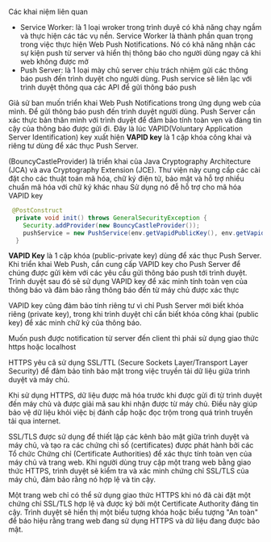 Các khai niệm liên quan

- Service Worker: là 1 loại wroker trong trình duyê có khả năng chạy ngầm và thực hiện các tác vụ nền. Service Worker là thành phần quan trọng trong việc thực hiện Web Push Notifications. Nó có khả năng nhận các sự kiện push từ server và hiển thị thông báo cho người dùng ngay cả khi web không được mở
- Push Server: là 1 loại mày chủ server chịu trách nhiệm gửi các thông báo push đến trình duyệt cho người dùng. Push service sẽ liên lạc với trình duyệt thông qua các API để gửi thông báo push

Giả sử ban muốn triển khai Web Push Notifications trong ứng dụng web của mình. Để gửi thông báo push đến trình duyệt người dùng. Push Server cần xác thực bản thân mình với trình duyệt để đảm bảo tính toàn vẹn và đáng tin cậy của thông báo được gửi đi. Đây là lúc VAPID(Voluntary Application Server Identification) key xuất hiện
**VAPID key** là 1 cặp khóa công khai và riêng tư dùng để xác thục Push Server.

(BouncyCastleProvider) là triển khai của Java Cryptography Architecture (JCA) và ava Cryptography Extension (JCE). Thư viện này cung cấp các cài đặt cho các thuật toán mã hóa, chữ ký điện tử, bảo mật và hỗ trợ nhiều chuẩn mã hóa với chữ ký khác nhau
Sử dụng nó đễ hỗ trợ cho mã hóa VAPID key
```java
 @PostConstruct
  private void init() throws GeneralSecurityException {
    Security.addProvider(new BouncyCastleProvider());
    pushService = new PushService(env.getVapidPublicKey(), env.getVapidPrivateKey());
  }
```

**VAPID Key** là 1 cặp khóa (public-private key) dùng để xác thục Push Server. Khi triển khai Web Push, cần cung cấp VAPID key cho Push Server để chúng được gửi kèm với các yêu cầu gửi thông báo push tới trình duyệt. Trình duyệt sau đó sẽ sử dụng VAPID key để xác minh tính toàn vẹn của thông báo và đảm bảo rằng thông báo đến từ máy chủ được xác thực

VAPID key cũng đảm bảo tính riêng tư vì chỉ Push Server mới biết khóa riêng (private key), trong khi trình duyệt chỉ cần biết khóa công khai (public key) để xác minh chữ ký của thông báo.

Muốn push được notification từ server đến client thì phải sử dụng giao thức https hoặc localhost

HTTPS yêu câ sử dụng SSL/TTL (Secure Sockets Layer/Transport Layer Security) để đảm bảo tính bảo mật trong việc truyền tải dữ liệu giữa trình duyệt và máy chủ.

Khi sử dụng HTTPS, dữ liệu được mã hóa trước khi được gửi đi từ trình duyệt đến máy chủ và được giải mã sau khi nhận được từ máy chủ. Điều này giúp bảo vệ dữ liệu khỏi việc bị đánh cắp hoặc đọc trộm trong quá trình truyền tải qua internet.

SSL/TLS được sử dụng để thiết lập các kênh bảo mật giữa trình duyệt và máy chủ, và tạo ra các chứng chỉ số (certificates) được phát hành bởi các Tổ chức Chứng chỉ (Certificate Authorities) để xác thực tính toàn vẹn của máy chủ và trang web. Khi người dùng truy cập một trang web bằng giao thức HTTPS, trình duyệt sẽ kiểm tra và xác minh chứng chỉ SSL/TLS của máy chủ, đảm bảo rằng nó hợp lệ và tin cậy.

Một trang web chỉ có thể sử dụng giao thức HTTPS khi nó đã cài đặt một chứng chỉ SSL/TLS hợp lệ và được ký bởi một Certificate Authority đáng tin cậy. Trình duyệt sẽ hiển thị một biểu tượng khóa hoặc biểu tượng "An toàn" để báo hiệu rằng trang web đang sử dụng HTTPS và dữ liệu đang được bảo mật.